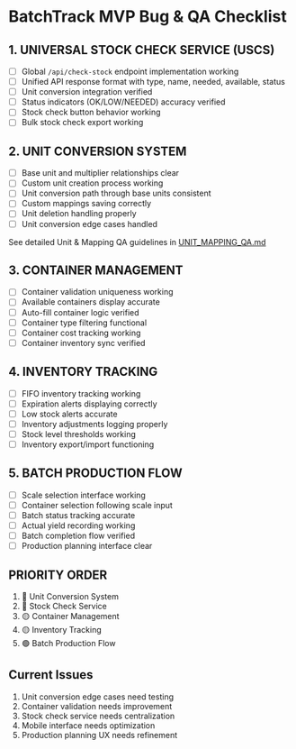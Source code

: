 # BatchTrack MVP Bug & QA Checklist

## 1. UNIVERSAL STOCK CHECK SERVICE (USCS)
- [ ] Global `/api/check-stock` endpoint implementation working
- [ ] Unified API response format with type, name, needed, available, status
- [ ] Unit conversion integration verified
- [ ] Status indicators (OK/LOW/NEEDED) accuracy verified
- [ ] Stock check button behavior working
- [ ] Bulk stock check export working

## 2. UNIT CONVERSION SYSTEM
- [ ] Base unit and multiplier relationships clear
- [ ] Custom unit creation process working
- [ ] Unit conversion path through base units consistent
- [ ] Custom mappings saving correctly
- [ ] Unit deletion handling properly
- [ ] Unit conversion edge cases handled

See detailed Unit & Mapping QA guidelines in [UNIT_MAPPING_QA.md](UNIT_MAPPING_QA.md)

## 3. CONTAINER MANAGEMENT
- [ ] Container validation uniqueness working
- [ ] Available containers display accurate
- [ ] Auto-fill container logic verified
- [ ] Container type filtering functional
- [ ] Container cost tracking working
- [ ] Container inventory sync verified

## 4. INVENTORY TRACKING
- [ ] FIFO inventory tracking working
- [ ] Expiration alerts displaying correctly
- [ ] Low stock alerts accurate
- [ ] Inventory adjustments logging properly
- [ ] Stock level thresholds working
- [ ] Inventory export/import functioning

## 5. BATCH PRODUCTION FLOW
- [ ] Scale selection interface working
- [ ] Container selection following scale input
- [ ] Batch status tracking accurate
- [ ] Actual yield recording working
- [ ] Batch completion flow verified
- [ ] Production planning interface clear

## PRIORITY ORDER
1. 🔴 Unit Conversion System
2. 🔴 Stock Check Service
3. 🟡 Container Management
4. 🟡 Inventory Tracking
5. 🟢 Batch Production Flow

## Current Issues
1. Unit conversion edge cases need testing
2. Container validation needs improvement
3. Stock check service needs centralization 
4. Mobile interface needs optimization
5. Production planning UX needs refinement